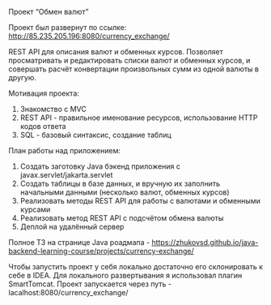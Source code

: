 Проект “Обмен валют”

Проект был развернут по ссылке: http://85.235.205.196:8080/currency_exchange/

REST API для описания валют и обменных курсов. Позволяет просматривать и редактировать списки валют и обменных курсов, и совершать расчёт конвертации произвольных сумм из одной валюты в другую.

Мотивация проекта: 
1. Знакомство с MVC
2. REST API - правильное именование ресурсов, использование HTTP кодов ответа
3. SQL - базовый синтаксис, создание таблиц

План работы над приложением:
1. Создать заготовку Java бэкенд приложения с javax.servlet/jakarta.servlet
2. Создать таблицы в базе данных, и вручную их заполнить начальными данными (несколько валют, обменных курсов)
3. Реализовать методы REST API для работы с валютами и обменными курсами
4. Реализовать метод REST API с подсчётом обмена валюты
5. Деплой на удалённый сервер

Полное ТЗ на странице Java роадмапа - https://zhukovsd.github.io/java-backend-learning-course/projects/currency-exchange/

Чтобы запустить проект у себя локально достаточно его склонировать к себе в IDEA. Для локального развертывания я использовал плагин SmartTomcat. Проект запускается через путь - lacalhost:8080/currency_exchange/
